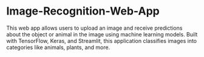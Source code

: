 # Image-Recognition-Web-App
This web app allows users to upload an image and receive predictions about the object or animal in the image using machine learning models. Built with TensorFlow, Keras, and Streamlit, this application classifies images into categories like animals, plants, and more.
